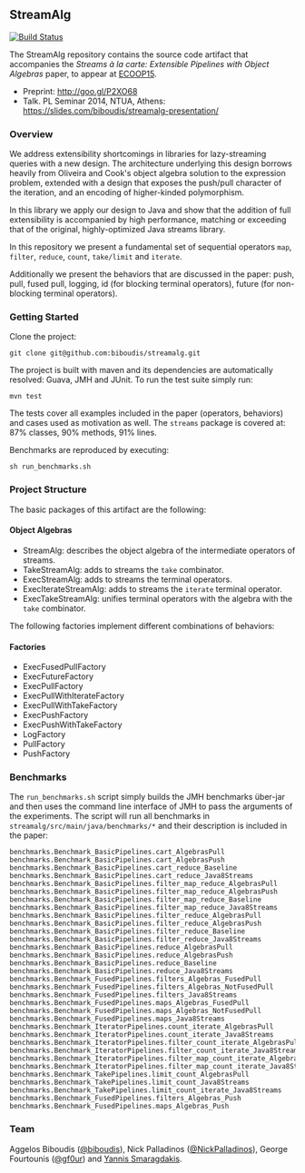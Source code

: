 ## StreamAlg

[![Build Status](https://travis-ci.org/biboudis/streamalg.svg?branch=master)](https://travis-ci.org/biboudis/streamalg)

The StreamAlg repository contains the source code artifact that accompanies the
_Streams à la carte: Extensible Pipelines with Object Algebras_ paper, to appear at [ECOOP15](http://2015.ecoop.org).

- Preprint: http://goo.gl/P2XO68
- Talk. PL Seminar 2014, NTUA, Athens: https://slides.com/biboudis/streamalg-presentation/

### Overview

We address extensibility shortcomings in libraries for lazy-streaming queries
with a new design. The architecture underlying this design borrows heavily from
Oliveira and Cook's object algebra solution to the expression problem, extended
with a design that exposes the push/pull character of the iteration, and an
encoding of higher-kinded polymorphism.

In this library we apply our design to Java and show that the addition of full
extensibility is accompanied by high performance, matching or exceeding that of
the original, highly-optimized Java streams library.

In this repository we present a fundamental set of sequential operators ```map```,
```filter```, ```reduce```, ```count```, ```take/limit``` and ```iterate```.

Additionally we present the behaviors that are discussed in the paper: push, pull, fused pull, logging, id (for
blocking terminal operators), future (for non-blocking terminal operators).

### Getting Started

Clone the project:
```shell
git clone git@github.com:biboudis/streamalg.git
```
The project is built with maven and its dependencies are automatically resolved: Guava, JMH and JUnit. To run the test suite simply run:
```shell
mvn test
```
The tests cover all examples included in the paper (operators, behaviors) and cases used as motivation as well. The ```streams``` package is covered at:	87% classes,	90% methods,	91% lines.

Benchmarks are reproduced by executing:
```shell
sh run_benchmarks.sh
```

### Project Structure
The basic packages of this artifact are the following:

#### Object Algebras
- StreamAlg: describes the object algebra of the intermediate operators of streams.
- TakeStreamAlg: adds to streams the ```take``` combinator.
- ExecStreamAlg: adds to streams the terminal operators.
- ExecIterateStreamAlg: adds to streams the ```iterate``` terminal operator.
- ExecTakeStreamAlg: unifies terminal operators with the algebra with the ```take``` combinator.

The following factories implement different combinations of behaviors:
#### Factories
- ExecFusedPullFactory
- ExecFutureFactory
- ExecPullFactory
- ExecPullWithIterateFactory
- ExecPullWithTakeFactory
- ExecPushFactory
- ExecPushWithTakeFactory
- LogFactory
- PullFactory
- PushFactory

### Benchmarks
The ```run_benchmarks.sh``` script simply builds the JMH benchmarks über-jar and then uses the command line interface
of JMH to pass the arguments of the experiments. The script will run all benchmarks in
```streamalg/src/main/java/benchmarks/*``` and their description is included in the paper:

```
benchmarks.Benchmark_BasicPipelines.cart_AlgebrasPull
benchmarks.Benchmark_BasicPipelines.cart_AlgebrasPush
benchmarks.Benchmark_BasicPipelines.cart_reduce_Baseline
benchmarks.Benchmark_BasicPipelines.cart_reduce_Java8Streams
benchmarks.Benchmark_BasicPipelines.filter_map_reduce_AlgebrasPull
benchmarks.Benchmark_BasicPipelines.filter_map_reduce_AlgebrasPush
benchmarks.Benchmark_BasicPipelines.filter_map_reduce_Baseline
benchmarks.Benchmark_BasicPipelines.filter_map_reduce_Java8Streams
benchmarks.Benchmark_BasicPipelines.filter_reduce_AlgebrasPull
benchmarks.Benchmark_BasicPipelines.filter_reduce_AlgebrasPush
benchmarks.Benchmark_BasicPipelines.filter_reduce_Baseline
benchmarks.Benchmark_BasicPipelines.filter_reduce_Java8Streams
benchmarks.Benchmark_BasicPipelines.reduce_AlgebrasPull
benchmarks.Benchmark_BasicPipelines.reduce_AlgebrasPush
benchmarks.Benchmark_BasicPipelines.reduce_Baseline
benchmarks.Benchmark_BasicPipelines.reduce_Java8Streams
benchmarks.Benchmark_FusedPipelines.filters_Algebras_FusedPull
benchmarks.Benchmark_FusedPipelines.filters_Algebras_NotFusedPull
benchmarks.Benchmark_FusedPipelines.filters_Java8Streams
benchmarks.Benchmark_FusedPipelines.maps_Algebras_FusedPull
benchmarks.Benchmark_FusedPipelines.maps_Algebras_NotFusedPull
benchmarks.Benchmark_FusedPipelines.maps_Java8Streams
benchmarks.Benchmark_IteratorPipelines.count_iterate_AlgebrasPull
benchmarks.Benchmark_IteratorPipelines.count_iterate_Java8Streams
benchmarks.Benchmark_IteratorPipelines.filter_count_iterate_AlgebrasPull
benchmarks.Benchmark_IteratorPipelines.filter_count_iterate_Java8Streams
benchmarks.Benchmark_IteratorPipelines.filter_map_count_iterate_AlgebrasPull
benchmarks.Benchmark_IteratorPipelines.filter_map_count_iterate_Java8Streams
benchmarks.Benchmark_TakePipelines.limit_count_AlgebrasPull
benchmarks.Benchmark_TakePipelines.limit_count_Java8Streams
benchmarks.Benchmark_TakePipelines.limit_count_iterate_Java8Streams
benchmarks.Benchmark_FusedPipelines.filters_Algebras_Push
benchmarks.Benchmark_FusedPipelines.maps_Algebras_Push
```

### Team

Aggelos Biboudis ([@biboudis](https://twitter.com/biboudis)), Nick Palladinos
([@NickPalladinos](https://twitter.com/NickPalladinos)), George Fourtounis
([@gf0ur](https://twitter.com/gf0ur)) and
[Yannis Smaragdakis](http://www.di.uoa.gr/~smaragd/).
